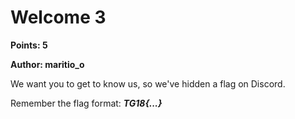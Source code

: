 # Welcome 3
**Points: 5**

**Author: maritio_o**

We want you to get to know us, so we've hidden a flag on Discord.

Remember the flag format: **_TG18{...}_**
